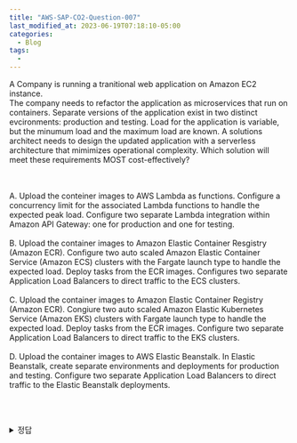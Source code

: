```yaml
---
title: "AWS-SAP-CO2-Question-007"
last_modified_at: 2023-06-19T07:18:10-05:00
categories:
  - Blog
tags:
  - 
---
```


A Company is running a tranitional web application on Amazon EC2 instance.  
The company needs to refactor the application as microservices that run on containers.
Separate versions of the application exist in two distinct evcironments: production and testing.
Load for the application is variable, but the minumum load and the maximum load are known.
A solutions architect needs to design the updated application with a serverless architecture that mimimizes operational complexity.
Which solution will meet these requirements MOST cost-effectively?

<br/><br/>
A. Upload the conteiner images to AWS Lambda as functions. Configure a concurrency limit for the associated Lambda functions to handle the expected peak load. Configure two separate Lambda integration within Amazon API Gateway: one for production and one for testing.  
<br/>
B. Upload the container images to Amazon Elastic Container Resgistry (Amazon ECR). Configure two auto scaled Amazon Elastic Container Service (Amazon ECS) clusters with the Fargate launch type to handle the expected load. Deploy tasks from the ECR images. Configures two separate Application Load Balancers to direct traffic to the ECS clusters.  
<br/>
C. Upload the container images to Amazon Elastic Container Registry (Amazon ECR). Congiure two auto scaled Amazon Elastic Kubernetes Service (Amazon EKS) clusters with Fargate launch type to handle the expected load. Deploy tasks from the ECR images. Configure two separate Application Load Balancers to direct traffic to the EKS clusters.  
<br/>
D. Upload the container images to AWS Elastic Beanstalk. In Elastic Beanstalk, create separate environments and deployments for production and testing. Configure two separate Application Load Balancers to direct traffic to the Elastic Beanstalk deployments.

<br/><br/>
<details>
  <summary>정답</summary>
  B (79%)<br/>
  A, B, C가 모두 working 가능한 것인데, 비용 측면만 보면 A가 가장 저렴함 (비용측면: A < B < C)  
  하지만 문제 사이트 커뮤니티에서는 B를 정답으로 추천하는 사람이 가장 많음  
  -> A는 문제를 만족하기 힘들다는 의견도 있음 (Lambda function으로 어플리케이션을 통째로 구현하기에는 무리가 따를 수도)   
  -> ECS는 docker container 오케스트레이녓 서비스, EKS는 쿠버네트스 컨테이너 서비스    
  -> A is not correct, AWS documentation says you can package and deploy Lambda functions as container images.  
  -> D: AWS Elastic Beanstalk에 컨테이너 이미지를 올리는 것은 불가능 (A도 마찬가지)  
</deatils>
